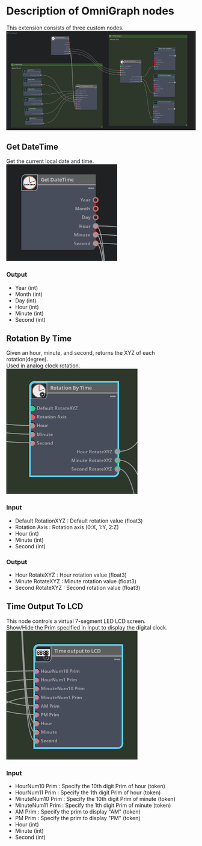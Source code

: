 # Description of OmniGraph nodes

This extension consists of three custom nodes.    
![OmniGraphNodes.png](./images/OmniGraphNodes.png)     

## Get DateTime

Get the current local date and time.     
![Node_GetDateTime.png](./images/Node_GetDateTime.png)     

### Output

* Year (int)
* Month (int)
* Day (int)
* Hour (int)
* Minute (int)
* Second (int)

## Rotation By Time

Given an hour, minute, and second, returns the XYZ of each rotation(degree).     
Used in analog clock rotation.     
![Node_RotationByTime.png](./images/Node_RotationByTime.png)     

### Input

* Default RotationXYZ : Default rotation value (float3)
* Rotation Axis : Rotation axis (0:X, 1:Y, 2:Z)
* Hour (int)
* Minute (int)
* Second (int)

### Output

* Hour RotateXYZ : Hour rotation value (float3)
* Minute RotateXYZ : Minute rotation value (float3)
* Second RotateXYZ : Second rotation value (float3)

## Time Output To LCD

This node controls a virtual 7-segment LED LCD screen.      
Show/Hide the Prim specified in Input to display the digital clock.     
![Node_TimeOutputToLCD.png](./images/Node_TimeOutputToLCD.png)     

### Input

* HourNum10 Prim : Specify the 10th digit Prim of hour (token)
* HourNum11 Prim : Specify the 1th digit Prim of hour (token)
* MinuteNum10 Prim : Specify the 10th digit Prim of minute (token)
* MinuteNum11 Prim : Specify the 1th digit Prim of minute (token)
* AM Prim : Specify the prim to display "AM" (token)
* PM Prim : Specify the prim to display "PM" (token)
* Hour (int)
* Minute (int)
* Second (int)

